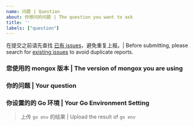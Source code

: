 ```yaml
---
name: 问题 | Question
about: 你想问的问题 | The question you want to ask
title: ''
labels: ["question"]
---
```


在提交之前请先查找 [已有 issues](https://github.com/chenmingyong0423/go-mongox/issues)，避免重复上报。| Before submitting, please search for [existing issues](https://github.com/chenmingyong0423/go-mongox/issues) to avoid duplicate reports.

### 您使用的 mongox 版本 | The version of mongox you are using

### 你的问题 | Your question

### 你设置的的 Go 环境 | Your Go Environment Setting
> 上传 `go env` 的结果 | Upload the result of `go env`
